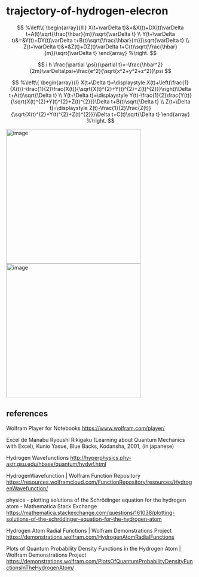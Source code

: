 # trajectory-of-hydrogen-elecron

$$
%\left\{
\begin{array}{lll}
X(t+\varDelta t)&=&X(t)+DX(t)\varDelta t+A(t)\sqrt{\frac{\hbar}{m}}\sqrt{\varDelta t} \\
Y(t+\varDelta t)&=&Y(t)+DY(t)\varDelta t+B(t)\sqrt{\frac{\hbar}{m}}\sqrt{\varDelta t} \\
Z(t+\varDelta t)&=&Z(t)+DZ(t)\varDelta t+C(t)\sqrt{\frac{\hbar}{m}}\sqrt{\varDelta t}
\end{array}
%\right.
$$

$$
i h \frac{\partial \psi}{\partial t}=-\frac{\hbar^2}{2m}\varDelta\psi+\frac{e^2}{\sqrt{x^2+y^2+z^2}}\psi
$$

$$
%\left\{
\begin{array}{l}
X(t+\Delta t)=\displaystyle X(t)+\left(\frac{1}{X(t)}-\frac{1}{2}\frac{X(t)}{\sqrt{X(t)^{2}+Y(t)^{2}+Z(t)^{2}}}\right)\Delta t+A(t)\sqrt{\Delta t} \\
Y(t+\Delta t)=\displaystyle Y(t)-\frac{1}{2}\frac{Y(t)}{\sqrt{X(t)^{2}+Y(t)^{2}+Z(t)^{2}}}\Delta t+B(t)\sqrt{\Delta t} \\
Z(t+\Delta t)=\displaystyle Z(t)-\frac{1}{2}\frac{Z(t)}{\sqrt{X(t)^{2}+Y(t)^{2}+Z(t)^{2}}}\Delta t+C(t)\sqrt{\Delta t}
\end{array}
%\right.
$$

<img width="360" alt="image" src="https://github.com/user-attachments/assets/3070e2ea-187e-4c83-ba79-60b3b59929ba" />

<img width="360" alt="image" src="https://github.com/user-attachments/assets/cfb8f3e2-c80d-4a49-806a-613f27c70ea9" />


## references

Wolfram Player for Notebooks
https://www.wolfram.com/player/

Excel de Manabu Ryoushi Rikigaku (Learning about Quantum Mechanics with Excel), 
Kunio Yasue,  Blue Backs,  Kodansha,  2001,
(in japanese)

Hydrogen Wavefunctions
http://hyperphysics.phy-astr.gsu.edu/hbase/quantum/hydwf.html

HydrogenWavefunction | Wolfram Function Repository
https://resources.wolframcloud.com/FunctionRepository/resources/HydrogenWavefunction/

physics - plotting solutions of the Schrödinger equation for the hydrogen atom - Mathematica Stack Exchange
https://mathematica.stackexchange.com/questions/161038/plotting-solutions-of-the-schrödinger-equation-for-the-hydrogen-atom

Hydrogen Atom Radial Functions | Wolfram Demonstrations Project
https://demonstrations.wolfram.com/HydrogenAtomRadialFunctions

Plots of Quantum Probability Density Functions in the Hydrogen Atom | Wolfram Demonstrations Project
https://demonstrations.wolfram.com/PlotsOfQuantumProbabilityDensityFunctionsInTheHydrogenAtom/
